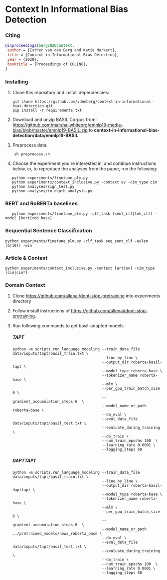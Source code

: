 # Context In Informational Bias Detection

### Citing


```bibtex
@inproceedings{berg2020context,
 author = {Esther van den Berg and Katja Markert},
 title = {Context in Informational Bias Detection},
 year = {2020},
 booktitle = {Proceedings of COLING},
}
```

### Installing

1. Clone this repository and install dependencies:

   ```shell script
   git clone https://github.com/vdenberg/context-in-informational-bias-detection.git
   pip install -r requirements.txt
   ```

2. Download and unzip BASIL Corpus from: https://github.com/marshallwhiteorg/emnlp19-media-bias/blob/master/emnlp19-BASIL.zip
   to **context-in-informational-bias-detection/data/emnlp19-BASIL**

3. Preprocess data.

```shell script
    sh preprocess.sh
   ```

4. Choose the experiment you're interested in, and continue instructions below, or, to reproduce the analyses from the paper,
run the following:

 ```shell script
    python experiments/finetune_plm.py 
    python experiments/context_inclusive.py -context ev -cim_type cim
    python analyses/sign_test.py
    python analyses/in_depth_analysis.py
   ```

### BERT and RoBERTa baselines

 ```shell script
    python experiments/finetune_plm.py -clf_task [sent_clf|tok_clf] -model [bert|rob_base]
   ```

### Sequential Sentence Classification

```shell script
python experiments/finetune_plm.py -clf_task seq_sent_clf -exlen [5|10]] -win
```

### Article & Context

```shell script
python experiments/context_inclusive.py -context [art|ev] -cim_type [cim|cim*]
```

### Domain Context

1. Clone https://github.com/allenai/dont-stop-pretraining into experiments directory

2. Follow install instructions of https://github.com/allenai/dont-stop-pretraining.

3. Run following commands to get basil-adapted models:

    ##### TAPT
    ```shell script
    python -m scripts.run_language_modeling --train_data_file data/inputs/tapt/basil_train.txt \
                                            --line_by_line \
                                            --output_dir roberta-basil-tapt \
                                            --model_type roberta-base \
                                            --tokenizer_name roberta-base \
                                            --mlm \
                                            --per_gpu_train_batch_size 6 \
                                            --gradient_accumulation_steps 6  \
                                            --model_name_or_path roberta-base \
                                            --do_eval \
                                            --eval_data_file data/inputs/tapt/basil_test.txt \
                                            --evaluate_during_training  \
                                            --do_train \
                                            --num_train_epochs 100  \
                                            --learning_rate 0.0001 \
                                            --logging_steps 50
    ```
    ##### DAPTTAPT
    ```shell script
    python -m scripts.run_language_modeling --train_data_file data/inputs/tapt/basil_train.txt \
                                            --line_by_line \
                                            --output_dir roberta-basil-dapttapt \
                                            --model_type roberta-base \
                                            --tokenizer_name roberta-base \
                                            --mlm \
                                            --per_gpu_train_batch_size 6 \
                                            --gradient_accumulation_steps 6  \
                                            --model_name_or_path ../pretrained_models/news_roberta_base \
                                            --do_eval \
                                            --eval_data_file data/inputs/tapt/basil_test.txt \
                                            --evaluate_during_training  \
                                            --do_train \
                                            --num_train_epochs 100  \
                                            --learning_rate 0.0001 \
                                            --logging_steps 50
    ```
            

